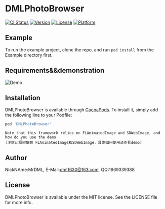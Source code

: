 # DMLPhotoBrowser

[![CI Status](http://img.shields.io/travis/MrDML/DMLPhotoBrowser.svg?style=flat)](https://travis-ci.org/MrDML/DMLPhotoBrowser)
[![Version](https://img.shields.io/cocoapods/v/DMLPhotoBrowser.svg?style=flat)](http://cocoapods.org/pods/DMLPhotoBrowser)
[![License](https://img.shields.io/cocoapods/l/DMLPhotoBrowser.svg?style=flat)](http://cocoapods.org/pods/DMLPhotoBrowser)
[![Platform](https://img.shields.io/cocoapods/p/DMLPhotoBrowser.svg?style=flat)](http://cocoapods.org/pods/DMLPhotoBrowser)

## Example

To run the example project, clone the repo, and run `pod install` from the Example directory first.

## Requirements&&demonstration
![Demo](https://github.com/MrDML/DMLPhotoBrowser/blob/master/photo.gif)


## Installation

DMLPhotoBrowser is available through [CocoaPods](http://cocoapods.org). To install
it, simply add the following line to your Podfile:

```ruby
pod 'DMLPhotoBrowser'
```

```
Note that this framework relies on FLAnimatedImage and SDWebImage, and how do you use the demo
(注意此框架依赖 FLAnimatedImage和SDWebImage，具体如何使用请查看demo)
```

## Author

NickNAme:MrDML, E-Mail:dml1630@163.com, QQ:1969339388

## License

DMLPhotoBrowser is available under the MIT license. See the LICENSE file for more info.
